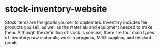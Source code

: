 # stock-inventory-website
Stock items are the goods you sell to customers. Inventory includes the products you sell, as well as the materials and equipment needed to make them. Although the definition of stock is concise, there are four main types of inventory: raw materials, work in progress, MRO supplies, and finished goods

